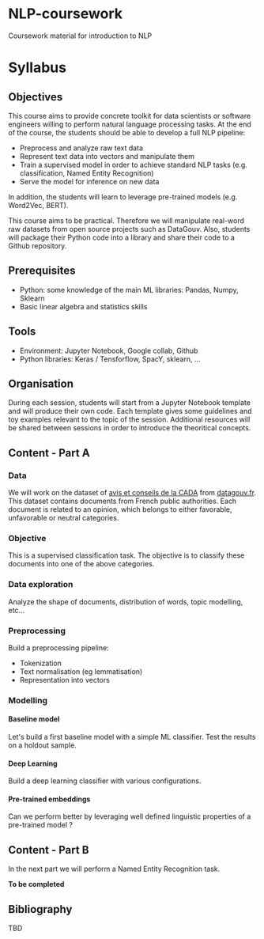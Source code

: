 # NLP-coursework
Coursework material for introduction to NLP

# Syllabus

## Objectives

This course aims to provide concrete toolkit for data scientists or software engineers willing to perform natural language processing tasks.
At the end of the course, the students should be able to develop a full NLP pipeline:
* Preprocess and analyze raw text data
* Represent text data into vectors and manipulate them
* Train a supervised model in order to achieve standard NLP tasks (e.g. classification, Named Entity Recognition)
* Serve the model for inference on new data

In addition, the students will learn to leverage pre-trained models (e.g. Word2Vec, BERT).

This course aims to be practical. Therefore we will manipulate real-word raw datasets from open source projects such as DataGouv.
Also, students will package their Python code into a library and share their code to a Github repository.

## Prerequisites
* Python: some knowledge of the main ML libraries: Pandas, Numpy, Sklearn
* Basic linear algebra and statistics skills

## Tools
* Environment: Jupyter Notebook, Google collab, Github
* Python libraries: Keras / Tensforflow, SpacY, sklearn, ...

## Organisation

During each session, students will start from a Jupyter Notebook template and will produce their own code. Each template gives some guidelines and toy examples relevant to the topic of the session. Additional resources will be shared between sessions in order to introduce the theoritical concepts.

## Content - Part A

### Data
We will work on the dataset of [avis et conseils de la CADA](https://www.data.gouv.fr/fr/datasets/avis-et-conseils-de-la-cada/) from [datagouv.fr](http://datagouv.fr). This dataset contains documents from French public authorities. Each document is related to an opinion, which belongs to either favorable, unfavorable or neutral categories.

### Objective
This is a supervised classification task. The objective is to classify these documents into one of the above categories.

### Data exploration
Analyze the shape of documents, distribution of words, topic modelling, etc...

### Preprocessing
Build a preprocessing pipeline:
* Tokenization
* Text normalisation (eg lemmatisation)
* Representation into vectors

### Modelling
#### Baseline model
Let's build a first baseline model with a simple ML classifier.
Test the results on a holdout sample.

#### Deep Learning
Build a deep learning classifier with various configurations.

#### Pre-trained embeddings
Can we perform better by leveraging well defined linguistic properties of a pre-trained model ?

## Content - Part B

In the next part we will perform a Named Entity Recognition task.

__To be completed__

## Bibliography
TBD
